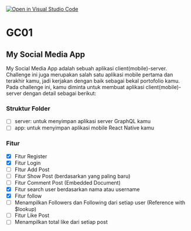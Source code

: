 [![Open in Visual Studio Code](https://classroom.github.com/assets/open-in-vscode-2e0aaae1b6195c2367325f4f02e2d04e9abb55f0b24a779b69b11b9e10269abc.svg)](https://classroom.github.com/online_ide?assignment_repo_id=18605679&assignment_repo_type=AssignmentRepo)

# GC01

## My Social Media App

My Social Media App adalah sebuah aplikasi client(mobile)-server. Challenge ini juga merupakan salah satu aplikasi mobile pertama dan terakhir kamu, jadi kerjakan dengan baik sebagai bekal portofolio kamu. Pada challenge ini, kamu diminta untuk membuat aplikasi client(mobile)-server dengan detail sebagai berikut:

### Struktur Folder

- [ ] server: untuk menyimpan aplikasi server GraphQL kamu
- [ ] app: untuk menyimpan aplikasi mobile React Native kamu

### Fitur

- [x] Fitur Register
- [x] Fitur Login
- [ ] FItur Add Post
- [ ] Fitur Show Post (berdasarkan yang paling baru)
- [ ] Fitur Comment Post (Embedded Document)
- [x] Fitur search user berdasarkan nama atau username
- [x] Fitur follow
- [ ] Menampilkan Followers dan Following dari setiap user (Reference with $lookup)
- [ ] Fitur Like Post
- [ ] Menampilkan total like dari setiap post
